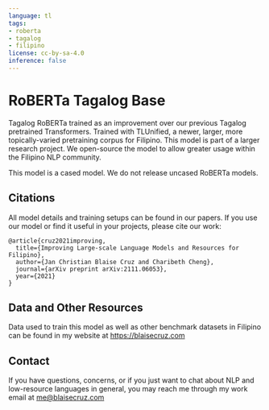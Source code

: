 ```yaml
---
language: tl
tags:
- roberta
- tagalog
- filipino
license: cc-by-sa-4.0
inference: false
---
```


# RoBERTa Tagalog Base
Tagalog RoBERTa trained as an improvement over our previous Tagalog pretrained Transformers. Trained with TLUnified, a newer, larger, more topically-varied pretraining corpus for Filipino. This model is part of a larger research project. We open-source the model to allow greater usage within the Filipino NLP community.

This model is a cased model. We do not release uncased RoBERTa models. 

## Citations
All model details and training setups can be found in our papers. If you use our model or find it useful in your projects, please cite our work:

```
@article{cruz2021improving,
  title={Improving Large-scale Language Models and Resources for Filipino},
  author={Jan Christian Blaise Cruz and Charibeth Cheng},
  journal={arXiv preprint arXiv:2111.06053},
  year={2021}
}
```

## Data and Other Resources
Data used to train this model as well as other benchmark datasets in Filipino can be found in my website at https://blaisecruz.com

## Contact
If you have questions, concerns, or if you just want to chat about NLP and low-resource languages in general, you may reach me through my work email at me@blaisecruz.com
